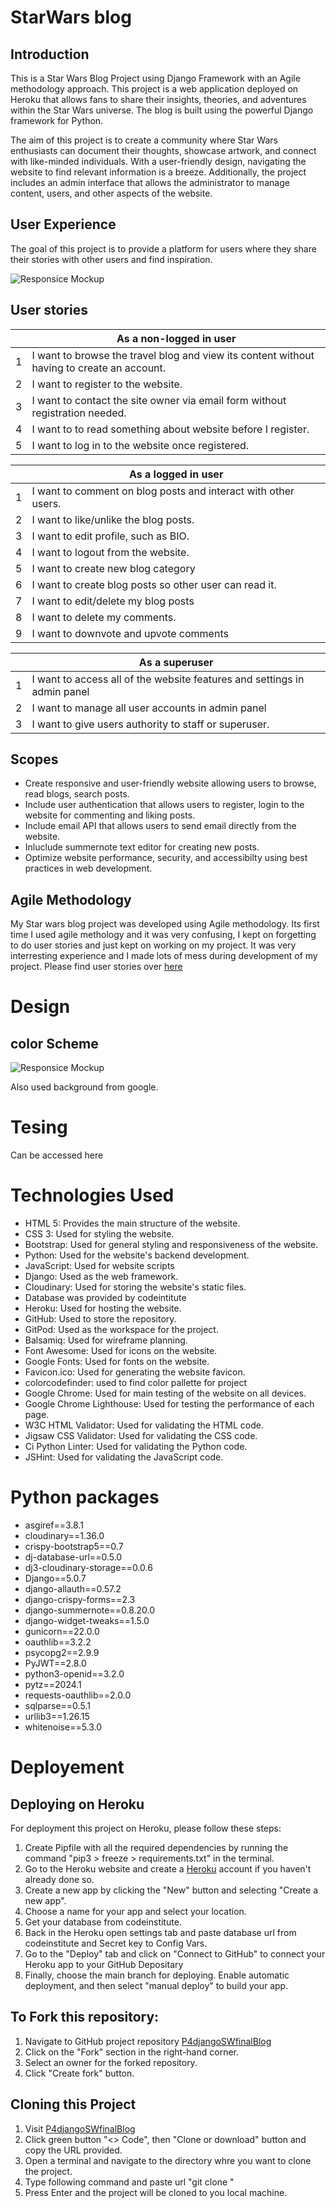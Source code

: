 # StarWars blog

## Introduction
This is a Star Wars Blog Project using Django Framework with an Agile methodology approach. This project is a web application deployed on Heroku that allows fans to share their insights, theories, and adventures within the Star Wars universe. The blog is built using the powerful Django framework for Python.

The aim of this project is to create a community where Star Wars enthusiasts can document their thoughts, showcase artwork, and connect with like-minded individuals. With a user-friendly design, navigating the website to find relevant information is a breeze. Additionally, the project includes an admin interface that allows the administrator to manage content, users, and other aspects of the website.

## User Experience
The goal of this project is to provide a platform for users where they share their stories with other users and find inspiration.

![Responsice Mockup](https://github.com/PeterSvk1/P4djangoSWfinalBlog/blob/main/assets/responsive_pic.png)

## User stories
|      | As a non-logged in user |
| ---      | ---       |
| 1 |  	I want to browse the travel blog and view its content without having to create an account.         |
| 2 |   I want to register to the website.      |
| 3 |   I want to contact the site owner via email form without registration needed.     |
| 4 |   I want to to read something about website before I register.     |
| 5 |   I want to log in to the website once registered.     |

|      | As a logged in user |
| ---      | ---       |
| 1 |  	I want to comment on blog posts and interact with other users.         |
| 2 |   I want to like/unlike the blog posts.      |
| 3 |   I want to edit profile, such as BIO.    |
| 4 |   I want to logout from the website.     |
| 5 |   I want to create new blog category    |
| 6 |  	I want to create blog posts so other user can read it.        |
| 7 |  	I want to edit/delete my blog posts        |
| 8 |  	I want to delete my comments.        |
| 9 |   I want to downvote and upvote comments    |

|      | As a superuser |
| ---      | ---       |
| 1 |  	I want to access all of the website features and settings in admin panel         |
| 2 |   I want to manage all user accounts in admin panel      |
| 3 |   I want to give users authority to staff or superuser.    |

## Scopes
- Create responsive and user-friendly website allowing users to browse, read blogs, search posts.
- Include user authentication that allows users to register, login to the website for commenting and liking posts.
- Include email API that allows users to send email directly from the website.
- Inluclude summernote text editor for creating new posts.
- Optimize website performance, security, and accessibilty using best practices in web development.

## Agile Methodology

My Star wars blog project was developed using Agile methodology. Its first time I used agile methology and it was very confusing, I kept on forgetting to do user stories and just kept on working on my project.
It was very interresting experience and I made lots of mess during development of my project. Please find user stories over [here](https://github.com/users/PeterSvk1/projects/4/views/1)

# Design

## color Scheme
![Responsice Mockup](https://github.com/PeterSvk1/P4djangoSWfinalBlog/blob/main/assets/color_scheme.png)

Also used background from google.

# Tesing
Can be accessed here

# Technologies Used
- HTML 5: Provides the main structure of the website.
- CSS 3: Used for styling the website.
- Bootstrap: Used for general styling and responsiveness of the website.
- Python: Used for the website's backend development.
- JavaScript: Used for website scripts
- Django: Used as the web framework.
- Cloudinary: Used for storing the website's static files.
- Database was provided by codeintitute
- Heroku: Used for hosting the website.
- GitHub: Used to store the repository.
- GitPod: Used as the workspace for the project.
- Balsamiq: Used for wireframe planning.
- Font Awesome: Used for icons on the website.
- Google Fonts: Used for fonts on the website.
- Favicon.ico: Used for generating the website favicon.
- colorcodefinder: used to find color pallette for project
- Google Chrome: Used for main testing of the website on all devices.
- Google Chrome Lighthouse: Used for testing the performance of each page.
- W3C HTML Validator: Used for validating the HTML code.
- Jigsaw CSS Validator: Used for validating the CSS code.
- Ci Python Linter: Used for validating the Python code.
- JSHint: Used for validating the JavaScript code.

# Python packages
- asgiref==3.8.1
- cloudinary==1.36.0
- crispy-bootstrap5==0.7
- dj-database-url==0.5.0
- dj3-cloudinary-storage==0.0.6
- Django==5.0.7
- django-allauth==0.57.2
- django-crispy-forms==2.3
- django-summernote==0.8.20.0
- django-widget-tweaks==1.5.0
- gunicorn==22.0.0
- oauthlib==3.2.2
- psycopg2==2.9.9
- PyJWT==2.8.0
- python3-openid==3.2.0
- pytz==2024.1
- requests-oauthlib==2.0.0
- sqlparse==0.5.1
- urllib3==1.26.15
- whitenoise==5.3.0

# Deployement

## Deploying on Heroku
For deployment this project on Heroku, please follow these steps:
1. Create Pipfile with all the required dependencies by running the command "pip3 > freeze > requirements.txt" in the terminal.
2. Go to the Heroku website and create a [Heroku](www.heroku.com) account if you haven't already done so.
3. Create a new app by clicking the "New" button and selecting "Create a new app".
4. Choose a name for your app and select your location.
5. Get your database from codeinstitute.
6. Back in the Heroku open settings tab and paste database url from codeinstitute and Secret key to Config Vars.
7. Go to the "Deploy" tab and click on "Connect to GitHub" to connect your Heroku app to your GitHub Depositary
8. Finally, choose the main branch for deploying. Enable automatic deployment, and then select "manual deploy" to build your app.

## To Fork this repository:
1. Navigate to GitHub project repository [P4djangoSWfinalBlog ](https://github.com/PeterSvk1/P4djangoSWfinalBlog)
2. Click on the "Fork" section in the right-hand corner.
3. Select an owner for the forked repository.
4. Click "Create fork" button.

## Cloning this Project
1. Visit [P4djangoSWfinalBlog ](https://github.com/PeterSvk1/P4djangoSWfinalBlog)
2. Click green button "<> Code", then "Clone or download" button and copy the URL provided.
3. Open a terminal and navigate to the directory whre you want to clone the project.
4. Type following command and paste url "git clone <url>"
5. Press Enter and the project will be cloned to you local machine.
